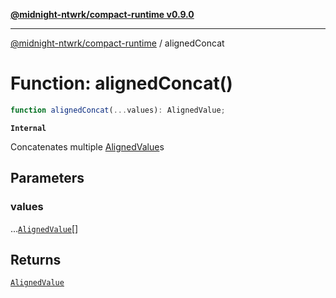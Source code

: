 [**@midnight-ntwrk/compact-runtime v0.9.0**](../README.md)

***

[@midnight-ntwrk/compact-runtime](../globals.md) / alignedConcat

# Function: alignedConcat()

```ts
function alignedConcat(...values): AlignedValue;
```

**`Internal`**

Concatenates multiple [AlignedValue](../type-aliases/AlignedValue.md)s

## Parameters

### values

...[`AlignedValue`](../type-aliases/AlignedValue.md)[]

## Returns

[`AlignedValue`](../type-aliases/AlignedValue.md)
